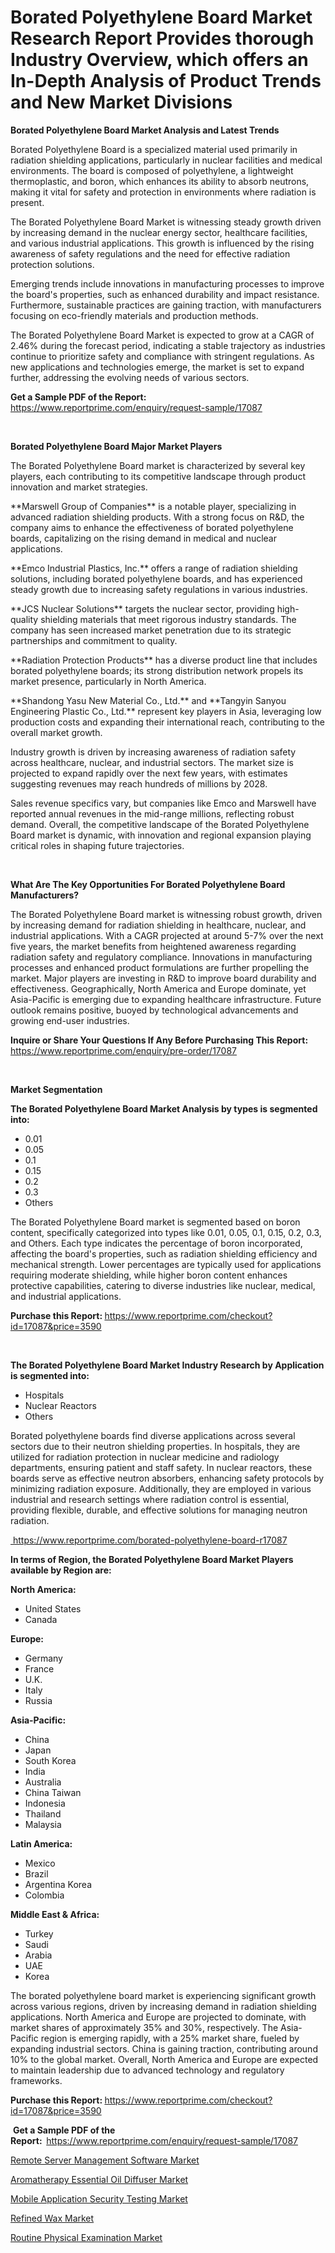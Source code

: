 <p><h1>Borated Polyethylene Board Market Research Report Provides thorough Industry Overview, which offers an In-Depth Analysis of Product Trends and New Market Divisions</h1></p><p><strong>Borated Polyethylene Board Market Analysis and Latest Trends</strong></p>
<p><p>Borated Polyethylene Board is a specialized material used primarily in radiation shielding applications, particularly in nuclear facilities and medical environments. The board is composed of polyethylene, a lightweight thermoplastic, and boron, which enhances its ability to absorb neutrons, making it vital for safety and protection in environments where radiation is present. </p><p>The Borated Polyethylene Board Market is witnessing steady growth driven by increasing demand in the nuclear energy sector, healthcare facilities, and various industrial applications. This growth is influenced by the rising awareness of safety regulations and the need for effective radiation protection solutions. </p><p>Emerging trends include innovations in manufacturing processes to improve the board's properties, such as enhanced durability and impact resistance. Furthermore, sustainable practices are gaining traction, with manufacturers focusing on eco-friendly materials and production methods. </p><p>The Borated Polyethylene Board Market is expected to grow at a CAGR of 2.46% during the forecast period, indicating a stable trajectory as industries continue to prioritize safety and compliance with stringent regulations. As new applications and technologies emerge, the market is set to expand further, addressing the evolving needs of various sectors.</p></p>
<p><strong>Get a Sample PDF of the Report:&nbsp;</strong> <a href="https://www.reportprime.com/enquiry/request-sample/17087?utm_campaign=1847&utm_medium=2&utm_source=Github&utm_content=ia&utm_term=24112024&utm_id=borated-polyethylene-board">https://www.reportprime.com/enquiry/request-sample/17087</a></p>
<p>&nbsp;</p>
<p><strong>Borated Polyethylene Board Major Market Players</strong></p>
<p><p>The Borated Polyethylene Board market is characterized by several key players, each contributing to its competitive landscape through product innovation and market strategies. </p><p>**Marswell Group of Companies** is a notable player, specializing in advanced radiation shielding products. With a strong focus on R&D, the company aims to enhance the effectiveness of borated polyethylene boards, capitalizing on the rising demand in medical and nuclear applications. </p><p>**Emco Industrial Plastics, Inc.** offers a range of radiation shielding solutions, including borated polyethylene boards, and has experienced steady growth due to increasing safety regulations in various industries. </p><p>**JCS Nuclear Solutions** targets the nuclear sector, providing high-quality shielding materials that meet rigorous industry standards. The company has seen increased market penetration due to its strategic partnerships and commitment to quality. </p><p>**Radiation Protection Products** has a diverse product line that includes borated polyethylene boards; its strong distribution network propels its market presence, particularly in North America.</p><p>**Shandong Yasu New Material Co., Ltd.** and **Tangyin Sanyou Engineering Plastic Co., Ltd.** represent key players in Asia, leveraging low production costs and expanding their international reach, contributing to the overall market growth.</p><p>Industry growth is driven by increasing awareness of radiation safety across healthcare, nuclear, and industrial sectors. The market size is projected to expand rapidly over the next few years, with estimates suggesting revenues may reach hundreds of millions by 2028.</p><p>Sales revenue specifics vary, but companies like Emco and Marswell have reported annual revenues in the mid-range millions, reflecting robust demand. Overall, the competitive landscape of the Borated Polyethylene Board market is dynamic, with innovation and regional expansion playing critical roles in shaping future trajectories.</p></p>
<p>&nbsp;</p>
<p><strong>What Are The Key Opportunities For Borated Polyethylene Board Manufacturers?</strong></p>
<p><p>The Borated Polyethylene Board market is witnessing robust growth, driven by increasing demand for radiation shielding in healthcare, nuclear, and industrial applications. With a CAGR projected at around 5-7% over the next five years, the market benefits from heightened awareness regarding radiation safety and regulatory compliance. Innovations in manufacturing processes and enhanced product formulations are further propelling the market. Major players are investing in R&D to improve board durability and effectiveness. Geographically, North America and Europe dominate, yet Asia-Pacific is emerging due to expanding healthcare infrastructure. Future outlook remains positive, buoyed by technological advancements and growing end-user industries.</p></p>
<p><strong>Inquire or Share Your Questions If Any Before Purchasing This Report:</strong> <a href="https://www.reportprime.com/enquiry/pre-order/17087?utm_campaign=1847&utm_medium=2&utm_source=Github&utm_content=ia&utm_term=24112024&utm_id=borated-polyethylene-board">https://www.reportprime.com/enquiry/pre-order/17087</a></p>
<p>&nbsp;</p>
<p><strong>Market Segmentation</strong></p>
<p><strong>The Borated Polyethylene Board Market Analysis by types is segmented into:</strong></p>
<p><ul><li>0.01</li><li>0.05</li><li>0.1</li><li>0.15</li><li>0.2</li><li>0.3</li><li>Others</li></ul></p>
<p><p>The Borated Polyethylene Board market is segmented based on boron content, specifically categorized into types like 0.01, 0.05, 0.1, 0.15, 0.2, 0.3, and Others. Each type indicates the percentage of boron incorporated, affecting the board's properties, such as radiation shielding efficiency and mechanical strength. Lower percentages are typically used for applications requiring moderate shielding, while higher boron content enhances protective capabilities, catering to diverse industries like nuclear, medical, and industrial applications.</p></p>
<p><strong>Purchase this Report:&nbsp;</strong><a href="https://www.reportprime.com/checkout?id=17087&price=3590&utm_campaign=1847&utm_medium=2&utm_source=Github&utm_content=ia&utm_term=24112024&utm_id=borated-polyethylene-board">https://www.reportprime.com/checkout?id=17087&price=3590</a></p>
<p>&nbsp;</p>
<p><strong>The Borated Polyethylene Board Market Industry Research by Application is segmented into:</strong></p>
<p><ul><li>Hospitals</li><li>Nuclear Reactors</li><li>Others</li></ul></p>
<p><p>Borated polyethylene boards find diverse applications across several sectors due to their neutron shielding properties. In hospitals, they are utilized for radiation protection in nuclear medicine and radiology departments, ensuring patient and staff safety. In nuclear reactors, these boards serve as effective neutron absorbers, enhancing safety protocols by minimizing radiation exposure. Additionally, they are employed in various industrial and research settings where radiation control is essential, providing flexible, durable, and effective solutions for managing neutron radiation.</p></p>
<p><a href="https://www.reportprime.com/borated-polyethylene-board-r17087?utm_campaign=1847&utm_medium=2&utm_source=Github&utm_content=ia&utm_term=24112024&utm_id=borated-polyethylene-board">&nbsp;https://www.reportprime.com/borated-polyethylene-board-r17087</a></p>
<p><strong>In terms of Region, the Borated Polyethylene Board Market Players available by Region are:</strong></p>
<p>
    <p> <strong> North America: </strong>
        <ul>
            <li>United States</li>
            <li>Canada</li>
        </ul>
        </p> 
    <p> <strong> Europe: </strong>
        <ul>
            <li>Germany</li>
            <li>France</li>
            <li>U.K.</li>
            <li>Italy</li>
            <li>Russia</li>
        </ul>
        </p> 
    <p> <strong> Asia-Pacific: </strong>
        <ul>
            <li>China</li>
            <li>Japan</li>
            <li>South Korea</li>
            <li>India</li>
            <li>Australia</li>
            <li>China Taiwan</li>
            <li>Indonesia</li>
            <li>Thailand</li>
            <li>Malaysia</li>
        </ul>
        </p> 
    <p> <strong> Latin America: </strong>
        <ul>
            <li>Mexico</li>
            <li>Brazil</li>
            <li>Argentina Korea</li>
            <li>Colombia</li>
        </ul>
        </p> 
    <p> <strong> Middle East & Africa: </strong>
        <ul>
            <li>Turkey</li>
            <li>Saudi</li>
            <li>Arabia</li>
            <li>UAE</li>
            <li>Korea</li>
        </ul>
    </p>
    </p>
<p><p>The borated polyethylene board market is experiencing significant growth across various regions, driven by increasing demand in radiation shielding applications. North America and Europe are projected to dominate, with market shares of approximately 35% and 30%, respectively. The Asia-Pacific region is emerging rapidly, with a 25% market share, fueled by expanding industrial sectors. China is gaining traction, contributing around 10% to the global market. Overall, North America and Europe are expected to maintain leadership due to advanced technology and regulatory frameworks.</p></p>
<p><strong>Purchase this Report: </strong><a href="https://www.reportprime.com/checkout?id=17087&price=3590&utm_campaign=1847&utm_medium=2&utm_source=Github&utm_content=ia&utm_term=24112024&utm_id=borated-polyethylene-board">https://www.reportprime.com/checkout?id=17087&price=3590</a></p>
<p>&nbsp;<strong>Get a Sample PDF of the Report:&nbsp;&nbsp;</strong><a href="https://www.reportprime.com/enquiry/request-sample/17087?utm_campaign=1847&utm_medium=2&utm_source=Github&utm_content=ia&utm_term=24112024&utm_id=borated-polyethylene-board">https://www.reportprime.com/enquiry/request-sample/17087</a></p>
<p><strong></strong></p>
<p><p><a href="https://issuu.com/reportprime-2/docs/remote-server-management-software-m_eabe1c9393d7c8?utm_campaign=1847&utm_medium=2&utm_source=Github&utm_content=ia&utm_term=24112024&utm_id=borated-polyethylene-board">Remote Server Management Software Market</a></p><p><a href="https://www.linkedin.com/pulse/emerging-technologies-reshaping-aromatherapy-essential-oil-lrdfc?utm_campaign=1847&utm_medium=2&utm_source=Github&utm_content=ia&utm_term=24112024&utm_id=borated-polyethylene-board">Aromatherapy Essential Oil Diffuser Market</a></p><p><a href="https://issuu.com/reportprime-2/docs/mobile-application-security-testing_db9a6dfc5e6aa8?utm_campaign=1847&utm_medium=2&utm_source=Github&utm_content=ia&utm_term=24112024&utm_id=borated-polyethylene-board">Mobile Application Security Testing Market</a></p><p><a href="https://github.com/PeterParrish5/Market-Research-Report-List-7/blob/main/refined-wax-market.md?utm_campaign=1847&utm_medium=2&utm_source=Github&utm_content=ia&utm_term=24112024&utm_id=borated-polyethylene-board">Refined Wax Market</a></p><p><a href="https://www.linkedin.com/pulse/emerging-opportunities-challenges-global-routine-physical-examination-s3aee?utm_campaign=1847&utm_medium=2&utm_source=Github&utm_content=ia&utm_term=24112024&utm_id=borated-polyethylene-board">Routine Physical Examination Market</a></p></p>